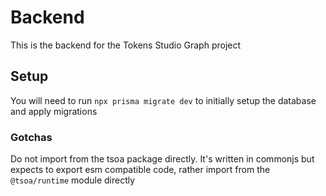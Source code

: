 # Backend

This is the backend for the Tokens Studio Graph project

## Setup

You will need to run `npx prisma migrate dev` to initially setup the database and apply migrations

### Gotchas

Do not import from the tsoa package directly. It's written in commonjs but expects to export esm compatible code, rather import from the `@tsoa/runtime` module directly
